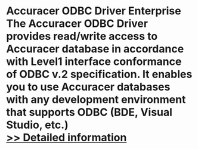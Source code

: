 # Accuracer ODBC Driver Enterprise<br />The Accuracer ODBC Driver provides read/write access to Accuracer database in accordance with Level1 interface conformance of ODBC v.2 specification. It enables you to use Accuracer databases with any development environment that supports ODBC (BDE, Visual Studio, etc.)<br />[>> Detailed information](https://secure.shareit.com/shareit/product.html?productid=198834&affiliateid=200057808)